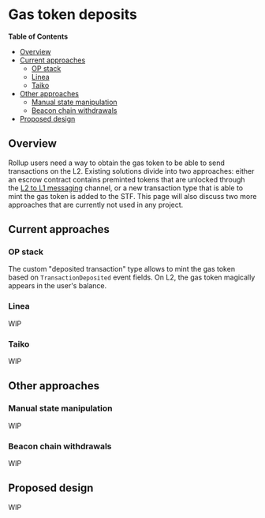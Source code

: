# Gas token deposits
<!-- START doctoc generated TOC please keep comment here to allow auto update -->
<!-- DON'T EDIT THIS SECTION, INSTEAD RE-RUN doctoc TO UPDATE -->
**Table of Contents**

- [Overview](#overview)
- [Current approaches](#current-approaches)
  - [OP stack](#op-stack)
  - [Linea](#linea)
  - [Taiko](#taiko)
- [Other approaches](#other-approaches)
  - [Manual state manipulation](#manual-state-manipulation)
  - [Beacon chain withdrawals](#beacon-chain-withdrawals)
- [Proposed design](#proposed-design)

<!-- END doctoc generated TOC please keep comment here to allow auto update -->
## Overview

Rollup users need a way to obtain the gas token to be able to send transactions on the L2. Existing solutions divide into two approaches: either an escrow contract contains preminted tokens that are unlocked through the [L2 to L1 messaging](l2_l1_messaging.md) channel, or a new transaction type that is able to mint the gas token is added to the STF. This page will also discuss two more approaches that are currently not used in any project.

## Current approaches

### OP stack

The custom "deposited transaction" type allows to mint the gas token based on `TransactionDeposited` event fields. On L2, the gas token magically appears in the user's balance.

### Linea

WIP

### Taiko

WIP

## Other approaches

### Manual state manipulation

WIP

### Beacon chain withdrawals

WIP

## Proposed design

WIP
